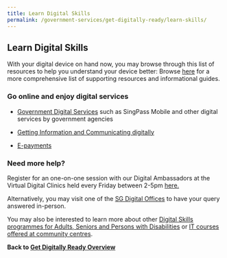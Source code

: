 ```yaml
---
title: Learn Digital Skills 
permalink: /government-services/get-digitally-ready/learn-skills/
---
```


## Learn Digital Skills

With your digital device on hand now, you may browse through this list of resources to help you understand your device better:
Browse <a href="https://imsilver.imda.gov.sg/learn-digital-skills/learn-online/overview/" target="_blank">here</a> for a more comprehensive list of supporting resources and informational guides.


### Go online and enjoy digital services

- <a href="https://imsilver.imda.gov.sg/learn-digital-skills/learn-online/government-digital-services-bds/" target="_blank">Government Digital Services</a> such as SingPass Mobile and other digital services by government agencies

- <a href="https://imsilver.imda.gov.sg/learn-digital-skills/learn-online/e-communications-bds/" target="_blank">Getting Information and Communicating digitally</a>

- <a href="https://imsilver.imda.gov.sg/learn-digital-skills/learn-online/digital-transactions-bds/" target="_blank">E-payments</a>


### Need more help?

Register for an one-on-one session with our Digital Ambassadors at the Virtual Digital Clinics held every Friday between 2-5pm <a href="https://outlook.office365.com/owa/calendar/VirtualDigitalClinic@imsilver.imda.gov.sg/bookings/" target="_blank">here.</a>

Alternatively, you may visit one of the <a href="https://sdo.gov.sg/sg-digital-community-hubs/" target="_blank">SG Digital Offices</a> to have your query answered in-person.  

You may also be interested to learn more about other <a href="https://www.imda.gov.sg/for-community/digital-readiness/Digital-Skills-for-Adults-Seniors-and-Persons-with-Disabilities" target="_blank">Digital Skills programmes for Adults, Seniors and Persons with Disabilities</a> or <a href="https://www.pa.gov.sg/our-programmes/lifeskills-and-lifestyle/senior-academy" target="_blank">  IT courses offered at community centres</a>.



**Back to [Get Digitally Ready Overview](/government-services/get-digitally-ready/overview/)**
